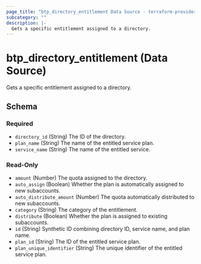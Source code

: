 ```yaml
---
page_title: "btp_directory_entitlement Data Source - terraform-provider-btp"
subcategory: ""
description: |-
  Gets a specific entitlement assigned to a directory.
---
```


# btp_directory_entitlement (Data Source)

Gets a specific entitlement assigned to a directory.



<!-- schema generated by tfplugindocs -->
## Schema

### Required

- `directory_id` (String) The ID of the directory.
- `plan_name` (String) The name of the entitled service plan.
- `service_name` (String) The name of the entitled service.

### Read-Only

- `amount` (Number) The quota assigned to the directory.
- `auto_assign` (Boolean) Whether the plan is automatically assigned to new subaccounts.
- `auto_distribute_amount` (Number) The quota automatically distributed to new subaccounts.
- `category` (String) The category of the entitlement.
- `distribute` (Boolean) Whether the plan is assigned to existing subaccounts.
- `id` (String) Synthetic ID combining directory ID, service name, and plan name.
- `plan_id` (String) The ID of the entitled service plan.
- `plan_unique_identifier` (String) The unique identifier of the entitled service plan.